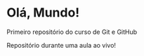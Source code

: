 # Olá, Mundo!
 Primeiro repositório do curso de Git e GitHub

Repositório durante uma aula ao vivo!
